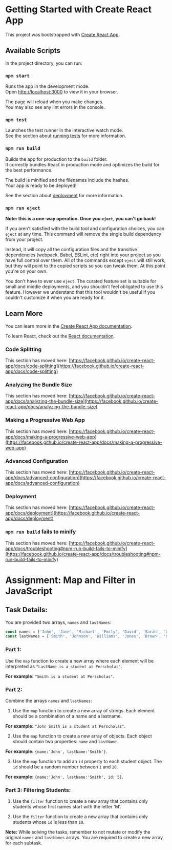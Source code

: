 # Getting Started with Create React App

This project was bootstrapped with [Create React App](https://github.com/facebook/create-react-app).

## Available Scripts

In the project directory, you can run:

### `npm start`

Runs the app in the development mode.\
Open [http://localhost:3000](http://localhost:3000) to view it in your browser.

The page will reload when you make changes.\
You may also see any lint errors in the console.

### `npm test`

Launches the test runner in the interactive watch mode.\
See the section about [running tests](https://facebook.github.io/create-react-app/docs/running-tests) for more information.

### `npm run build`

Builds the app for production to the `build` folder.\
It correctly bundles React in production mode and optimizes the build for the best performance.

The build is minified and the filenames include the hashes.\
Your app is ready to be deployed!

See the section about [deployment](https://facebook.github.io/create-react-app/docs/deployment) for more information.

### `npm run eject`

**Note: this is a one-way operation. Once you `eject`, you can't go back!**

If you aren't satisfied with the build tool and configuration choices, you can `eject` at any time. This command will remove the single build dependency from your project.

Instead, it will copy all the configuration files and the transitive dependencies (webpack, Babel, ESLint, etc) right into your project so you have full control over them. All of the commands except `eject` will still work, but they will point to the copied scripts so you can tweak them. At this point you're on your own.

You don't have to ever use `eject`. The curated feature set is suitable for small and middle deployments, and you shouldn't feel obligated to use this feature. However we understand that this tool wouldn't be useful if you couldn't customize it when you are ready for it.

## Learn More

You can learn more in the [Create React App documentation](https://facebook.github.io/create-react-app/docs/getting-started).

To learn React, check out the [React documentation](https://reactjs.org/).

### Code Splitting

This section has moved here: [https://facebook.github.io/create-react-app/docs/code-splitting](https://facebook.github.io/create-react-app/docs/code-splitting)

### Analyzing the Bundle Size

This section has moved here: [https://facebook.github.io/create-react-app/docs/analyzing-the-bundle-size](https://facebook.github.io/create-react-app/docs/analyzing-the-bundle-size)

### Making a Progressive Web App

This section has moved here: [https://facebook.github.io/create-react-app/docs/making-a-progressive-web-app](https://facebook.github.io/create-react-app/docs/making-a-progressive-web-app)

### Advanced Configuration

This section has moved here: [https://facebook.github.io/create-react-app/docs/advanced-configuration](https://facebook.github.io/create-react-app/docs/advanced-configuration)

### Deployment

This section has moved here: [https://facebook.github.io/create-react-app/docs/deployment](https://facebook.github.io/create-react-app/docs/deployment)

### `npm run build` fails to minify

This section has moved here: [https://facebook.github.io/create-react-app/docs/troubleshooting#npm-run-build-fails-to-minify](https://facebook.github.io/create-react-app/docs/troubleshooting#npm-run-build-fails-to-minify)





# Assignment: Map and Filter in JavaScript

## Task Details:

You are provided two arrays, `names` and `lastNames`:

```javascript
const names = ['John', 'Jane', 'Michael', 'Emily', 'David', 'Sarah', 'Christopher', 'Olivia', 'Daniel', 'Emma', 'Andrew', 'Sophia', 'Matthew', 'Ava', 'Ethan', 'Isabella', 'William', 'Mia', 'Alexander', 'Abigail'];
const lastNames = ['Smith', 'Johnson', 'Williams', 'Jones', 'Brown', 'Davis', 'Miller', 'Wilson', 'Moore', 'Taylor', 'Anderson', 'Thomas', 'Jackson', 'White', 'Harris', 'Martin', 'Thompson', 'Garcia', 'Martinez', 'Robinson'];
```

### Part 1:

Use the `map` function to create a new array where each element will be interpreted as `"LastName is a student at Perscholas"`.

**For example:** `"Smith is a student at Perscholas"`.

### Part 2:

Combine the arrays `names` and `lastNames`:

1. Use the `map` function to create a new array of strings. Each element should be a combination of a name and a lastname.

**For example:** `"John Smith is a student at Perscholas"`.

2. Use the `map` function to create a new array of objects. Each object should contain two properties: `name` and `lastName`.

**For example:** `{name:'John', lastName:'Smith'}`.

3. Use the `map` function to add an `id` property to each student object. The `id` should be a random number between `1` and `20`.

**For example:** `{name:'John', lastName:'Smith', id: 5}`.

### Part 3: Filtering Students:

1. Use the `filter` function to create a new array that contains only students whose first names start with the letter 'M'.

2. Use the `filter` function to create a new array that contains only students whose `id` is less than `10`.

**Note:** While solving the tasks, remember to not mutate or modify the original `names` and `lastNames` arrays. You are required to create a new array for each subtask.